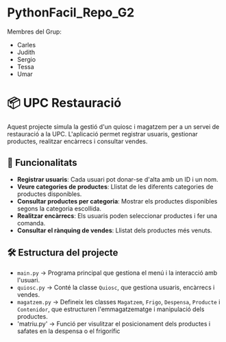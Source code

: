 # PythonFacil_Repo_G2

Membres del Grup:
- Carles 
- Judith
- Sergio
- Tessa
- Umar

# 📦 UPC Restauració

Aquest projecte simula la gestió d'un quiosc i magatzem per a un servei de restauració a la UPC. L'aplicació permet registrar usuaris, gestionar productes, realitzar encàrrecs i consultar vendes.

## 📜 Funcionalitats

- **Registrar usuaris**: Cada usuari pot donar-se d'alta amb un ID i un nom.
- **Veure categories de productes**: Llistat de les diferents categories de productes disponibles.
- **Consultar productes per categoria**: Mostrar els productes disponibles segons la categoria escollida.
- **Realitzar encàrrecs**: Els usuaris poden seleccionar productes i fer una comanda.
- **Consultar el rànquing de vendes**: Llistat dels productes més venuts.

## 🛠️ Estructura del projecte

- `main.py` → Programa principal que gestiona el menú i la interacció amb l'usuari.
- `quiosc.py` → Conté la classe `Quiosc`, que gestiona usuaris, encàrrecs i vendes.
- `magatzem.py` → Defineix les classes `Magatzem`, `Frigo`, `Despensa`, `Producte` i `Contenidor`, que estructuren l'emmagatzematge i manipulació dels productes.
- 'matriu.py' → Funció per visulitzar el posicionament dels productes i safates en la despensa o el frigorífic
